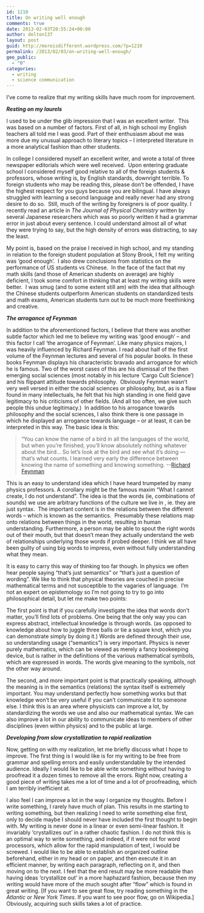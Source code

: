```yaml
---
id: 1210
title: On writing well enough
comments: true
date: 2013-02-03T20:55:24+00:00
author: delton137
layout: post
guid: http://moreisdifferent.wordpress.com/?p=1210
permalink: /2013/02/03/on-writing-well-enough/
geo_public:
  - "0"
categories:
  - writing
  - science communication
---
```

I’ve come to realize that my writing skills have much room for improvement.

_**Resting on my laurels**_

I used to be under the glib impression that I was an excellent writer.  This was based on a number of factors. First of all, in high school my English teachers all told me I was good. Part of their enthusiasm about me was more due my unusual approach to literary topics &#8211; I interpreted literature in a more analytical fashion than other students.

<!--more-->

In college I considered myself an excellent writer, and wrote a total of three newspaper editorials which were well received.  Upon entering graduate school I considered myself good relative to all of the foreign students & professors, whose writing is, by English standards, downright terrible. To foreign students who may be reading this, please don’t be offended, I have the highest respect for you guys because you are bilingual. I have always struggled with learning a second language and really never had any strong desire to do so.  Still, much of the writing by foreigners is of poor quality. I recently read an article in _The Journal of Physical Chemistry_ written by several Japanese researchers which was so poorly written it had a grammar error in just about every sentence. I could understand almost all of what they were trying to say, but the high density of errors was distracting, to say the least.

My point is, based on the praise I received in high school, and my standing in relation to the foreign student population at Stony Brook, I felt my writing was ‘good enough’.  I also drew conclusions from statistics on the performance of US students vs Chinese.  In the face of the fact that my math skills (and those of American students on average) are highly deficient, I took some comfort in thinking that at least my writing skills were better.  I was smug (and to some extent still am) with the idea that although the Chinese students outperform American students on standardized tests and math exams, American students turn out to be much more freethinking and creative.

_**The arrogance of Feynman**_

In addition to the aforementioned factors, I believe that there was another subtle factor which led me to believe my writing was ‘good enough’ &#8211; and this factor I call ‘the arrogance of Feynman’. Like many physics majors, I was heavily influenced by Richard Feynman. I read about half of the first volume of the Feynman lectures and several of his popular books. In these books Feynman displays his characteristic bravado and arrogance for which he is famous. Two of the worst cases of this are his dismissal of the then emerging social sciences (most notably in his lecture ‘Cargo Cult Science’) and his flippant attitude towards philosophy.  Obviously Feynman wasn’t very well versed in either the social sciences or philosophy, but, as is a flaw found in many intellectuals, he felt that his high standing in one field gave legitimacy to his criticisms of other fields. (And all too often, we give such people this undue legitimacy.)  In addition to his arrogance towards philosophy and the social sciences, I also think there is one passage in which he displayed an arrogance towards language &#8211; or at least, it can be interpreted in this way. The basic idea is this:

> “You can know the name of a bird in all the languages of the world, but when you&#8217;re finished, you&#8217;ll know absolutely nothing whatever about the bird&#8230; So let&#8217;s look at the bird and see what it&#8217;s doing &#8212; that&#8217;s what counts. I learned very early the difference between knowing the name of something and knowing something.
     --[Richard Feynman](http://www.quotationspage.com/quotes/Richard_Feynman/)

This is an easy to understand idea which I have heard trumpeted by many physics professors. A corollary might be the famous maxim “What I cannot create, I do not understand”. The idea is that the words (ie, combinations of sounds) we use are arbitrary functions of the culture we live in , ie. they are just syntax.  The important content is in the relations between the different words &#8211; which is known as the semantics.  Presumably these relations map onto relations between things in the world, resulting in human understanding. Furthermore, a person may be able to spout the right words out of their mouth, but that doesn’t mean they actually understand the web of relationships underlying those words if probed deeper. I think we all have been guilty of using big words to impress, even without fully understanding what they mean.

It is easy to carry this way of thinking too far though. In physics we often hear people saying “that’s just semantics” or “that’s just a question of wording”. We like to think that physical theories are couched in precise mathematical terms and not susceptible to the vagaries of language.  I’m not an expert on epistemology so I’m not going to try to go into philosophical detail, but let me make two points:

The first point is that if you carefully investigate the idea that words don’t matter, you’ll find lots of problems. One being that the only way you can express abstract, intellectual knowledge is through words. (as opposed to knowledge about how to juggle three balls or tie a square knot, which you can demonstrate simply by doing it.) Words are defined through their use, so understanding usage (“semantics”) is very important. Physics is never purely mathematics, which can be viewed as merely a fancy bookeeping device, but is rather in the definitions of the various mathematical symbols, which are expressed in words. The words give meaning to the symbols, not the other way around.

The second, and more important point is that practically speaking, although the meaning is in the semantics (relations) the syntax itself is extremely important. You may understand perfectly how something works but that knowledge won’t be very useful if you can’t communicate it to someone else. I think this is an area where physicists can improve a lot, by standardizing the words we use and also our mathematical syntax. We can also improve a lot in our ability to communicate ideas to members of other disciplines (even within physics) and to the public at large.

**_Developing from slow crystallization to rapid realization_**

Now, getting on with my realization, let me briefly discuss what I hope to improve. The first thing is I would like is for my writing to be free from grammar and spelling errors and easily understandable by the intended audience. Ideally I would like to be able write something without having to proofread it a dozen times to remove all the errors. Right now, creating a good piece of writing takes me a lot of time and a lot of proofreading, which I am terribly inefficient at.

I also feel I can improve a lot in the way I organize my thoughts. Before I write something, I rarely have much of plan. This results in me starting to writing something, but then realizing I need to write something else first, only to decide maybe I should never have included the first thought to begin with. My writing is never done in a linear or even semi-linear fashion. It invariably ‘crystallizes out’ in a rather chaotic fashion. I do not think this is an optimal way to write something, and indeed, if it were not for word processors, which allow for the rapid manipulation of text, I would be screwed. I would like to be able to establish an organized outline beforehand, either in my head or on paper, and then execute it in an efficient manner, by writing each paragraph, reflecting on it, and then moving on to the next. I feel that the end result may be more readable than having ideas ‘crystallize out’ in a more haphazard fashion, because then my writing would have more of the much sought after &#8220;flow&#8221; which is found in great writing. [If you want to see great flow, try reading something in the _Atlantic_ or _New York Times_. If you want to see poor flow, go on Wikipedia.] Obviously, acquiring such skills takes a lot of practice.
